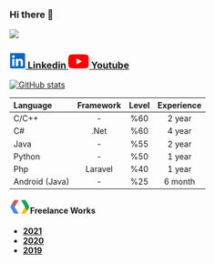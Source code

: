 ### Hi there 👋

<p align="left"> <img src="https://komarev.com/ghpvc/?username=serdaraltin&label=Profile%20views&color=ff8a14"/> </p>

<h3><a href="https://www.linkedin.com/in/serdar-altin/" ><img src="linkedin.png" alt="linkedin" width="28"/> Linkedin </a>
 <a href="https://www.youtube.com/meyta" ><img src="youtube.png" alt="youtube" width="36"/> Youtube </a></h3>

[![GitHub stats](https://github-readme-stats.vercel.app/api?username=serdaraltin&show_icons=true&theme=tokyonight&count_private=false)](https://github.com/serdaraltin/)

| Language           | Framework | Level | Experience      |
| :----------------- |:---------:|:-----:|:---------------:|
| C/C++              | -         | %60   | 2 year          |
| C#                 | .Net      | %60   | 4 year          |
| Java               | -         | %55   | 2 year          |
| Python             | -         | %50   | 1 year          |
| Php                | Laravel   | %40   | 1 year          |
| Android (Java)     | -         | %25   | 6 month         |


#### <img src="developers.png" alt="developers" width="36"/>Freelance Works

* <b><a href="https://github.com/serdaraltin/Freelance-Works-2021">2021</a></b>
* <b><a href="https://github.com/serdaraltin/Freelance-Works-2020">2020</a></b>
* <b><a href="https://github.com/serdaraltin/Freelance-Works-2019">2019</a></b>
